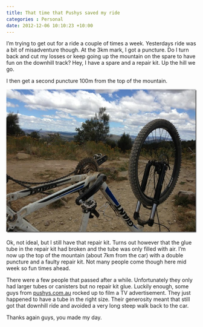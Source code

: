 ```yaml
---
title: That time that Pushys saved my ride
categories : Personal
date: 2012-12-06 10:10:23 +10:00
---
```


I’m trying to get out for a ride a couple of times a week. Yesterdays ride was a bit of misadventure though. At the 3km mark, I got a puncture. Do I turn back and cut my losses or keep going up the mountain on the spare to have fun on the downhill track? Hey, I have a spare and a repair kit. Up the hill we go.  

I then get a second puncture 100m from the top of the mountain.  

[![Up a hill without a tube][1]][0] 

Ok, not ideal, but I still have that repair kit. Turns out however that the glue tube in the repair kit had broken and the tube was only filled with air. I’m now up the top of the mountain (about 7km from the car) with a double puncture and a faulty repair kit. Not many people come though here mid week so fun times ahead.   

There were a few people that passed after a while. Unfortunately they only had larger tubes or canisters but no repair kit glue. Luckily enough, some guys from [pushys.com.au][2] rocked up to film a TV advertisement. They just happened to have a tube in the right size. Their generosity meant that still got that downhill ride and avoided a very long steep walk back to the car.  

Thanks again guys, you made my day.

[0]: /files/upahillwithoutatube.jpg
[1]: /files/upahillwithoutatube_thumb.jpg
[2]: http://www.pushys.com.au/